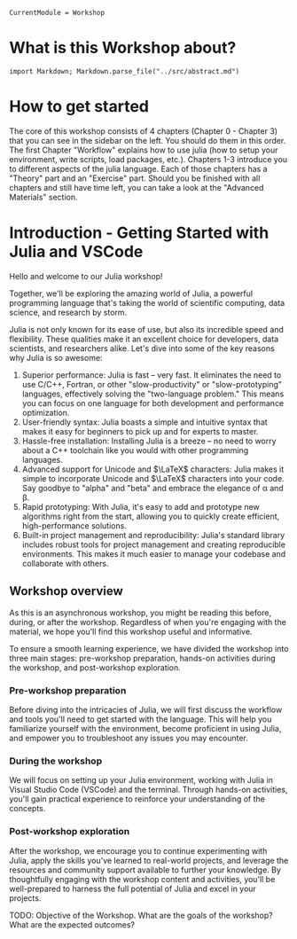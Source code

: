 ```@meta
CurrentModule = Workshop
```

# What is this Workshop about?

```@eval
import Markdown; Markdown.parse_file("../src/abstract.md")
```

# How to get started

The core of this workshop consists of 4 chapters (Chapter 0 - Chapter 3) that you can see in the sidebar on the left.
You should do them in this order.
The first Chapter "Workflow" explains how to use julia (how to setup your environment, write scripts, load packages, etc.).
Chapters 1-3 introduce you to different aspects of the julia language.
Each of those chapters has a "Theory" part and an "Exercise" part.
Should you be finished with all chapters and still have time left, you can take a look at the "Advanced Materials" section.
# Introduction - Getting Started with Julia and VSCode

Hello and welcome to our Julia workshop!

Together, we'll be exploring the amazing world of Julia, a powerful programming language that's taking the world of scientific computing, data science, and research by storm.

Julia is not only known for its ease of use, but also its incredible speed and flexibility. These qualities make it an excellent choice for developers, data scientists, and researchers alike. Let's dive into some of the key reasons why Julia is so awesome:

1. Superior performance: Julia is fast – very fast. It eliminates the need to use C/C++, Fortran, or other "slow-productivity" or "slow-prototyping" languages, effectively solving the "two-language problem." This means you can focus on one language for both development and performance optimization.
2. User-friendly syntax: Julia boasts a simple and intuitive syntax that makes it easy for beginners to pick up and for experts to master.
3. Hassle-free installation: Installing Julia is a breeze – no need to worry about a C++ toolchain like you would with other programming languages.
4. Advanced support for Unicode and $\LaTeX$ characters: Julia makes it simple to incorporate Unicode and $\LaTeX$ characters into your code. Say goodbye to "alpha" and "beta" and embrace the elegance of α and β.
5. Rapid prototyping: With Julia, it's easy to add and prototype new algorithms right from the start, allowing you to quickly create efficient, high-performance solutions.
6. Built-in project management and reproducibility: Julia's standard library includes robust tools for project management and creating reproducible environments. This makes it much easier to manage your codebase and collaborate with others.

## Workshop overview

As this is an asynchronous workshop, you might be reading this before, during, or after the workshop. Regardless of when you're engaging with the material, we hope you'll find this workshop useful and informative.

To ensure a smooth learning experience, we have divided the workshop into three main stages: pre-workshop preparation, hands-on activities during the workshop, and post-workshop exploration.

### Pre-workshop preparation

Before diving into the intricacies of Julia, we will first discuss the workflow and tools you'll need to get started with the language.
This will help you familiarize yourself with the environment, become proficient in using Julia, and empower you to troubleshoot any issues you may encounter.

### During the workshop

We will focus on setting up your Julia environment, working with Julia in Visual Studio Code (VSCode) and the terminal.
Through hands-on activities, you'll gain practical experience to reinforce your understanding of the concepts.

### Post-workshop exploration

After the workshop, we encourage you to continue experimenting with Julia, apply the skills you've learned to real-world projects, and leverage the resources and community support available to further your knowledge.
By thoughtfully engaging with the workshop content and activities, you'll be well-prepared to harness the full potential of Julia and excel in your projects.

TODO: Objective of the Workshop. What are the goals of the workshop? What are the expected outcomes?
